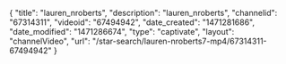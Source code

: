 {
    "title": "lauren_nroberts",
    "description": "lauren_nroberts",
    "channelid": "67314311",
    "videoid": "67494942",
    "date_created": "1471281686",
    "date_modified": "1471286674",
    "type": "captivate",
    "layout": "channelVideo",
    "url": "\/star-search\/lauren-nroberts7-mp4\/67314311-67494942"
}